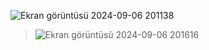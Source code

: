 ![Ekran görüntüsü 2024-09-06 201138](https://github.com/user-attachments/assets/96c9b79c-8ddf-41e7-ba7a-74c510468407)

> ![Ekran görüntüsü 2024-09-06 201616](https://private-user-images.githubusercontent.com/128033844/365252745-6f64bfbf-66c5-4ada-8962-e05f81d44906.png?jwt=eyJhbGciOiJIUzI1NiIsInR5cCI6IkpXVCJ9.eyJpc3MiOiJnaXRodWIuY29tIiwiYXVkIjoicmF3LmdpdGh1YnVzZXJjb250ZW50LmNvbSIsImtleSI6ImtleTUiLCJleHAiOjE3MjU2NDM0OTQsIm5iZiI6MTcyNTY0MzE5NCwicGF0aCI6Ii8xMjgwMzM4NDQvMzY1MjUyNzQ1LTZmNjRiZmJmLTY2YzUtNGFkYS04OTYyLWUwNWY4MWQ0NDkwNi5wbmc_WC1BbXotQWxnb3JpdGhtPUFXUzQtSE1BQy1TSEEyNTYmWC1BbXotQ3JlZGVudGlhbD1BS0lBVkNPRFlMU0E1M1BRSzRaQSUyRjIwMjQwOTA2JTJGdXMtZWFzdC0xJTJGczMlMkZhd3M0X3JlcXVlc3QmWC1BbXotRGF0ZT0yMDI0MDkwNlQxNzE5NTRaJlgtQW16LUV4cGlyZXM9MzAwJlgtQW16LVNpZ25hdHVyZT1iMDYwZWJjYTc3YTZmMmJkY2E0YWIyNDFiNzZkNjRiOTE3NTMxMWQ4MDI5Yjg2ZTIwZjEyM2Q3ZTE4ZmM2YjY0JlgtQW16LVNpZ25lZEhlYWRlcnM9aG9zdCZhY3Rvcl9pZD0wJmtleV9pZD0wJnJlcG9faWQ9MCJ9.2rQWZGXw44JubtxICEFsHuRWnYKCiA8cW2ZunxT-Zi8)
